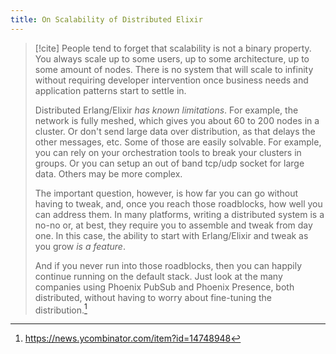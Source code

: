 ```yaml
---
title: On Scalability of Distributed Elixir
---
```


> [!cite]
> People tend to forget that scalability is not a binary property. You always scale up to some users, up to some architecture, up to some amount of nodes. There is no system that will scale to infinity without requiring developer intervention once business needs and application patterns start to settle in.
> 
> Distributed Erlang/Elixir _has known limitations_. For example, the network is fully meshed, which gives you about 60 to 200 nodes in a cluster. Or don't send large data over distribution, as that delays the other messages, etc. Some of those are easily solvable. For example, you can rely on your orchestration tools to break your clusters in groups. Or you can setup an out of band tcp/udp socket for large data. Others may be more complex.
> 
> The important question, however, is how far you can go without having to tweak, and, once you reach those roadblocks, how well you can address them. In many platforms, writing a distributed system is a no-no or, at best, they require you to assemble and tweak from day one. In this case, the ability to start with Erlang/Elixir and tweak as you grow _is a feature_.
> 
> And if you never run into those roadblocks, then you can happily continue running on the default stack. Just look at the many companies using Phoenix PubSub and Phoenix Presence, both distributed, without having to worry about fine-tuning the distribution.[^1]

[^1]: https://news.ycombinator.com/item?id=14748948